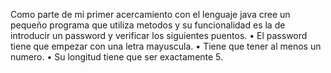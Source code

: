 Como parte de mi primer acercamiento con el lenguaje java cree un pequeño programa que utiliza metodos y su funcionalidad es la de introducir un password y verificar los siguientes puentos.
•	El password tiene que empezar con una letra mayuscula.
•	Tiene que tener al menos un numero.
•	Su longitud tiene que ser exactamente 5.
